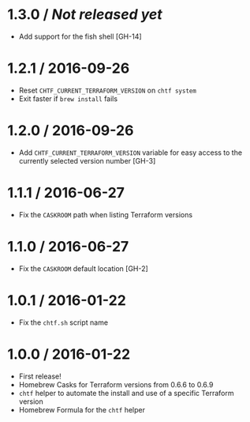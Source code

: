 # 1.3.0 / _Not released yet_

* Add support for the fish shell [GH-14]

# 1.2.1 / 2016-09-26

* Reset `CHTF_CURRENT_TERRAFORM_VERSION` on `chtf system`
* Exit faster if `brew install` fails

# 1.2.0 / 2016-09-26

* Add `CHTF_CURRENT_TERRAFORM_VERSION` variable for easy access to the currently selected version number [GH-3]

# 1.1.1 / 2016-06-27

* Fix the `CASKROOM` path when listing Terraform versions

# 1.1.0 / 2016-06-27

* Fix the `CASKROOM` default location [GH-2]

# 1.0.1 / 2016-01-22

* Fix the `chtf.sh` script name

# 1.0.0 / 2016-01-22

* First release!
* Homebrew Casks for Terraform versions from 0.6.6 to 0.6.9
* `chtf` helper to automate the install and use of a specific Terraform version
* Homebrew Formula for the `chtf` helper

